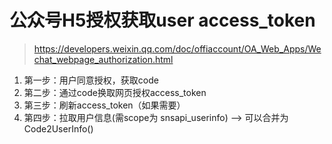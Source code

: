 # 公众号H5授权获取user access_token
> https://developers.weixin.qq.com/doc/offiaccount/OA_Web_Apps/Wechat_webpage_authorization.html

1. 第一步：用户同意授权，获取code
2. 第二步：通过code换取网页授权access_token
3. 第三步：刷新access_token（如果需要）
4. 第四步：拉取用户信息(需scope为 snsapi_userinfo)  --> 可以合并为 Code2UserInfo()
